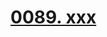 # [0089. xxx](https://github.com/Tdahuyou/TNotes.react/tree/main/0089.%20xxx)

<!-- region:toc -->

<!-- endregion:toc -->
